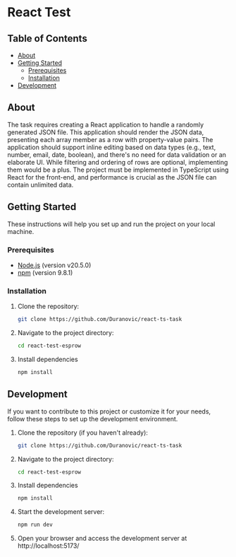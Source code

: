# React Test

## Table of Contents

- [About](#about)
- [Getting Started](#getting-started)
  - [Prerequisites](#prerequisites)
  - [Installation](#installation)
- [Development](#development)

## About

The task requires creating a React application to handle a randomly generated JSON file. This application should render the JSON data, presenting each array member as a row with property-value pairs. The application should support inline editing based on data types (e.g., text, number, email, date, boolean), and there's no need for data validation or an elaborate UI. While filtering and ordering of rows are optional, implementing them would be a plus. The project must be implemented in TypeScript using React for the front-end, and performance is crucial as the JSON file can contain unlimited data.

## Getting Started

These instructions will help you set up and run the project on your local machine.

### Prerequisites
- [Node.js](https://nodejs.org/) (version v20.5.0)
- [npm](https://www.npmjs.com/) (version 9.8.1)

### Installation

1. Clone the repository:
   ```bash
   git clone https://github.com/Duranovic/react-ts-task

2. Navigate to the project directory:
   ```bash
   cd react-test-esprow

3. Install dependencies
   ```bash
   npm install

## Development
If you want to contribute to this project or customize it for your needs, follow these steps to set up the development environment.

1. Clone the repository (if you haven't already):
   ```bash
   git clone https://github.com/Duranovic/react-ts-task

2. Navigate to the project directory:
   ```bash
   cd react-test-esprow

3. Install dependencies
   ```bash
   npm install      

4. Start the development server:
   ```bash
   npm run dev

5. Open your browser and access the development server at http://localhost:5173/